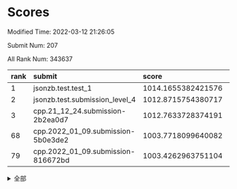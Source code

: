 # Scores

Modified Time: 2022-03-12 21:26:05

Submit Num: 207

All Rank Num: 343637

| rank |               submit               |       score        |       sigma        | pk_num |
| :--- | :--------------------------------- | :----------------- | :----------------- | :----- |
| 1    | jsonzb.test.test_1                 | 1014.1655382421576 | 0.8566120553571627 | 6642   |
| 2    | jsonzb.test.submission_level_4     | 1012.8715754380717 | 0.80278115932141   | 6637   |
| 3    | cpp.21_12_24.submission-2b2ea0d7   | 1012.7633728374191 | 0.7933679510884599 | 6640   |
| 68   | cpp.2022_01_09.submission-5b0e3de2 | 1003.7718099640082 | 0.7143136415614924 | 6636   |
| 79   | cpp.2022_01_09.submission-816672bd | 1003.4262963751104 | 0.7076920872014892 | 6636   |


<details>
<summary>全部</summary>

| rank |                 submit                 |       score        |       sigma        | pk_num |
| :--- | :------------------------------------- | :----------------- | :----------------- | :----- |
| 1    | jsonzb.test.test_1                     | 1014.1655382421576 | 0.8566120553571627 | 6642   |
| 2    | jsonzb.test.submission_level_4         | 1012.8715754380717 | 0.80278115932141   | 6637   |
| 3    | cpp.21_12_24.submission-2b2ea0d7       | 1012.7633728374191 | 0.7933679510884599 | 6640   |
| 4    | gobigger.level_3.submission_level_3_42 | 1012.1850608732159 | 0.8089781952890251 | 6639   |
| 5    | gobigger.level_3.submission_level_3_27 | 1011.736112812003  | 0.7772191240815868 | 6640   |
| 6    | gobigger.level_3.submission_level_3_10 | 1011.3546114856687 | 0.7788859225873533 | 6643   |
| 7    | gobigger.level_3.submission_level_3_36 | 1011.2111314311122 | 0.7647709103423654 | 6642   |
| 8    | gobigger.level_3.submission_level_3_3  | 1010.9336213154496 | 0.7919075492733381 | 6637   |
| 9    | gobigger.level_3.submission_level_3_15 | 1010.917458223242  | 0.7601001691540696 | 6642   |
| 10   | gobigger.level_3.submission_level_3_21 | 1010.8852265558095 | 0.77307066825009   | 6644   |
| 11   | gobigger.level_3.submission_level_3_5  | 1010.741529007082  | 0.7865247553161221 | 6644   |
| 12   | gobigger.level_3.submission_level_3_18 | 1010.6918668568246 | 0.777746785091169  | 6641   |
| 13   | gobigger.level_3.submission_level_3_19 | 1010.6867788824749 | 0.7833679145049749 | 6646   |
| 14   | gobigger.level_3.submission_level_3_16 | 1010.6830577566366 | 0.7787650104533395 | 6642   |
| 15   | gobigger.level_3.submission_level_3_23 | 1010.67913131218   | 0.7739255267885227 | 6634   |
| 16   | gobigger.level_3.submission_level_3_9  | 1010.6088582024955 | 0.7462124789969445 | 6641   |
| 17   | gobigger.level_3.submission_level_3_30 | 1010.3382701346554 | 0.7675580742919326 | 6639   |
| 18   | gobigger.level_3.submission_level_3_20 | 1010.2394842906784 | 0.7639630689264639 | 6634   |
| 19   | gobigger.level_3.submission_level_3_25 | 1010.195510991597  | 0.7759049958578018 | 6635   |
| 20   | gobigger.level_3.submission_level_3_14 | 1010.1785266027316 | 0.7673298637672893 | 6637   |
| 21   | gobigger.level_3.submission_level_3_47 | 1010.1495688625985 | 0.746903433769662  | 6639   |
| 22   | gobigger.level_3.submission_level_3_41 | 1010.101273456097  | 0.7716513957712104 | 6640   |
| 23   | gobigger.level_3.submission_level_3_32 | 1010.0589745663091 | 0.766336029156224  | 6641   |
| 24   | gobigger.level_3.submission_level_3_48 | 1010.0567006980277 | 0.7546126833191862 | 6639   |
| 25   | gobigger.level_3.submission_level_3_6  | 1010.0491739018931 | 0.7524651987303822 | 6641   |
| 26   | gobigger.level_3.submission_level_3_4  | 1010.0199836461258 | 0.750320114259128  | 6640   |
| 27   | gobigger.level_3.submission_level_3_1  | 1009.9053655936501 | 0.7595609714094183 | 6642   |
| 28   | gobigger.level_3.submission_level_3_35 | 1009.8360760687091 | 0.7322744355680647 | 6639   |
| 29   | gobigger.level_3.submission_level_3_13 | 1009.8242282753392 | 0.7526845158027207 | 6641   |
| 30   | gobigger.level_3.submission_level_3_12 | 1009.7723322083943 | 0.752690722429182  | 6638   |
| 31   | gobigger.level_3.submission_level_3_7  | 1009.7634283282011 | 0.751563945180965  | 6638   |
| 32   | gobigger.level_3.submission_level_3_34 | 1009.6815826354899 | 0.7724835112845259 | 6640   |
| 33   | gobigger.level_3.submission_level_3_40 | 1009.5447983296266 | 0.772124641098108  | 6645   |
| 34   | gobigger.level_3.submission_level_3_29 | 1009.3265183595074 | 0.7604981516526295 | 6640   |
| 35   | gobigger.level_3.submission_level_3_39 | 1009.2920344134885 | 0.7761169513471484 | 6637   |
| 36   | gobigger.level_3.submission_level_3_11 | 1009.2841567703484 | 0.7503237201756389 | 6644   |
| 37   | gobigger.level_3.submission_level_3_24 | 1009.267793479497  | 0.7629359049401181 | 6645   |
| 38   | gobigger.level_3.submission_level_3_0  | 1009.1949265606476 | 0.7708059803969776 | 6639   |
| 39   | gobigger.level_3.submission_level_3_22 | 1009.1923278992771 | 0.7513287964472581 | 6634   |
| 40   | gobigger.level_3.submission_level_3_2  | 1009.1718905207874 | 0.7364977019825292 | 6635   |
| 41   | gobigger.level_3.submission_level_3_28 | 1009.1628936005402 | 0.7609681889751785 | 6644   |
| 42   | gobigger.level_3.submission_level_3_38 | 1009.1151443113378 | 0.7572462180573967 | 6641   |
| 43   | gobigger.level_3.submission_level_3_43 | 1009.1105928966565 | 0.7519548437285068 | 6638   |
| 44   | gobigger.level_3.submission_level_3_46 | 1009.0719185129549 | 0.7386678354885126 | 6639   |
| 45   | gobigger.level_3.submission_level_3_26 | 1009.0456977478729 | 0.7491288084471905 | 6641   |
| 46   | gobigger.level_3.submission_level_3_31 | 1008.938780492882  | 0.7515708242511546 | 6641   |
| 47   | gobigger.level_3.submission_level_3_8  | 1008.8996656871258 | 0.7427713887884285 | 6639   |
| 48   | gobigger.level_3.submission_level_3_45 | 1008.879897587761  | 0.7657605490984063 | 6643   |
| 49   | gobigger.level_3.submission_level_3_37 | 1008.822184126398  | 0.7580119244380579 | 6639   |
| 50   | gobigger.level_3.submission_level_3_49 | 1008.6665704117196 | 0.7533992039038854 | 6638   |
| 51   | gobigger.level_3.submission_level_3_33 | 1008.628105946047  | 0.7566281667443365 | 6644   |
| 52   | gobigger.level_3.submission_level_3_17 | 1008.6149552437441 | 0.7713479511208022 | 6641   |
| 53   | gobigger.level_3.submission_level_3_44 | 1008.4918234004188 | 0.7400643139603066 | 6641   |
| 54   | gobigger.level_1.submission_level_1_1  | 1004.4902477203162 | 0.7125501045667763 | 6638   |
| 55   | gobigger.level_1.submission_level_1_42 | 1004.4023600297656 | 0.7190884887504273 | 6637   |
| 56   | gobigger.level_1.submission_level_1_49 | 1004.3203331536414 | 0.7137282264046995 | 6639   |
| 57   | gobigger.level_1.submission_level_1_32 | 1004.1425580246264 | 0.7188374977421567 | 6639   |
| 58   | gobigger.level_1.submission_level_1_0  | 1004.1282744141611 | 0.7223840706755963 | 6644   |
| 59   | gobigger.level_1.submission_level_1_6  | 1004.0997177601729 | 0.7304595958431304 | 6641   |
| 60   | gobigger.level_1.submission_level_1_26 | 1004.0707483278891 | 0.719941829857948  | 6637   |
| 61   | gobigger.level_1.submission_level_1_48 | 1004.0262280700206 | 0.721795088063874  | 6643   |
| 62   | gobigger.level_1.submission_level_1_31 | 1003.9880822329026 | 0.718932487525906  | 6639   |
| 63   | gobigger.level_1.submission_level_1_46 | 1003.8864136562121 | 0.7140349541463497 | 6635   |
| 64   | gobigger.level_1.submission_level_1_16 | 1003.8505034070039 | 0.7211569359838342 | 6634   |
| 65   | gobigger.level_1.submission_level_1_36 | 1003.8462498122586 | 0.7178427798838781 | 6640   |
| 66   | gobigger.level_1.submission_level_1_44 | 1003.8332023993563 | 0.7259931757632232 | 6636   |
| 67   | gobigger.level_1.submission_level_1_21 | 1003.8250072566958 | 0.7202234176385216 | 6640   |
| 68   | cpp.2022_01_09.submission-5b0e3de2     | 1003.7718099640082 | 0.7143136415614924 | 6636   |
| 69   | gobigger.level_1.submission_level_1_33 | 1003.6949295017243 | 0.7173660131093009 | 6638   |
| 70   | gobigger.level_1.submission_level_1_30 | 1003.69121773542   | 0.7313648180385726 | 6646   |
| 71   | gobigger.level_1.submission_level_1_11 | 1003.6755632767284 | 0.7136342446368016 | 6646   |
| 72   | gobigger.level_1.submission_level_1_37 | 1003.6341876462062 | 0.7176725470996909 | 6642   |
| 73   | gobigger.level_1.submission_level_1_29 | 1003.5434189594066 | 0.7195263401588026 | 6638   |
| 74   | gobigger.level_1.submission_level_1_13 | 1003.5406349088913 | 0.7067102604148209 | 6640   |
| 75   | gobigger.level_1.submission_level_1_45 | 1003.486442446283  | 0.720633026547903  | 6637   |
| 76   | gobigger.level_1.submission_level_1_15 | 1003.4432492279742 | 0.7109080853282095 | 6640   |
| 77   | gobigger.level_1.submission_level_1_18 | 1003.4362110888436 | 0.7224460630248646 | 6639   |
| 78   | gobigger.level_1.submission_level_1_2  | 1003.4353728892758 | 0.7139037156283068 | 6640   |
| 79   | cpp.2022_01_09.submission-816672bd     | 1003.4262963751104 | 0.7076920872014892 | 6636   |
| 80   | gobigger.level_1.submission_level_1_38 | 1003.409227588043  | 0.7072001623598709 | 6644   |
| 81   | gobigger.level_1.submission_level_1_39 | 1003.4005891908728 | 0.7114957286762327 | 6643   |
| 82   | gobigger.level_1.submission_level_1_22 | 1003.3881493868456 | 0.7033232638192288 | 6634   |
| 83   | gobigger.level_1.submission_level_1_41 | 1003.2808778140118 | 0.7151785054255387 | 6640   |
| 84   | gobigger.level_1.submission_level_1_34 | 1003.2102222839706 | 0.7122591114682231 | 6637   |
| 85   | gobigger.level_1.submission_level_1_14 | 1003.1644383523808 | 0.7202706267759337 | 6636   |
| 86   | gobigger.level_1.submission_level_1_35 | 1003.1569071138065 | 0.7054501562961946 | 6641   |
| 87   | gobigger.level_1.submission_level_1_7  | 1003.1532119158973 | 0.7092035154540719 | 6641   |
| 88   | gobigger.level_1.submission_level_1_4  | 1003.1194700423906 | 0.7069585722690129 | 6643   |
| 89   | gobigger.level_1.submission_level_1_12 | 1003.1010554078367 | 0.7142064678314073 | 6643   |
| 90   | gobigger.level_1.submission_level_1_40 | 1003.0987011722534 | 0.7133928326702459 | 6639   |
| 91   | gobigger.level_1.submission_level_1_27 | 1003.0927151586841 | 0.7095462510109641 | 6638   |
| 92   | gobigger.level_1.submission_level_1_28 | 1003.0113111384362 | 0.7067768349604975 | 6640   |
| 93   | gobigger.level_1.submission_level_1_47 | 1002.9183803282909 | 0.7262442088535258 | 6643   |
| 94   | gobigger.level_1.submission_level_1_17 | 1002.9126288807087 | 0.709032939539297  | 6636   |
| 95   | gobigger.level_1.submission_level_1_24 | 1002.8810603231137 | 0.7121001017048473 | 6645   |
| 96   | gobigger.level_1.submission_level_1_9  | 1002.8630423950159 | 0.7067200451721881 | 6635   |
| 97   | gobigger.level_1.submission_level_1_10 | 1002.8454445273289 | 0.710397976088232  | 6641   |
| 98   | gobigger.level_1.submission_level_1_19 | 1002.7426865974871 | 0.6983312534368066 | 6641   |
| 99   | gobigger.level_1.submission_level_1_3  | 1002.7343095279107 | 0.7151425113774298 | 6639   |
| 100  | gobigger.level_1.submission_level_1_23 | 1002.7259203687084 | 0.6979240313652832 | 6641   |
| 101  | gobigger.level_1.submission_level_1_25 | 1002.58459723345   | 0.7289517020888834 | 6643   |
| 102  | gobigger.level_1.submission_level_1_8  | 1002.5665068980844 | 0.7070277196161602 | 6643   |
| 103  | gobigger.level_1.submission_level_1_43 | 1002.4401834112169 | 0.7193663984083307 | 6647   |
| 104  | gobigger.level_1.submission_level_1_5  | 1002.3805718019139 | 0.7223173408063528 | 6639   |
| 105  | gobigger.level_1.submission_level_1_20 | 1001.7087439049426 | 0.710300279263084  | 6633   |
| 106  | gobigger.random.submission_random_10   | 998.2273487700375  | 0.6999353805712403 | 6639   |
| 107  | gobigger.random.submission_random_35   | 997.0406546755851  | 0.7045325153226835 | 6643   |
| 108  | gobigger.random.submission_random_45   | 996.9353674894897  | 0.7039700986664597 | 6642   |
| 109  | gobigger.random.submission_random_43   | 996.8165380181299  | 0.7123358005457298 | 6639   |
| 110  | gobigger.random.submission_random_18   | 996.7514916695468  | 0.7053612680613411 | 6640   |
| 111  | gobigger.random.submission_random_11   | 996.6971288455134  | 0.7059893394495865 | 6639   |
| 112  | gobigger.random.submission_random_17   | 996.688601436228   | 0.6988212266557243 | 6644   |
| 113  | gobigger.random.submission_random_41   | 996.6192822565027  | 0.7197237926873813 | 6634   |
| 114  | gobigger.random.submission_random_21   | 996.6085148886658  | 0.7128048630191257 | 6640   |
| 115  | gobigger.random.submission_random_20   | 996.5438359138496  | 0.7013641418499296 | 6641   |
| 116  | gobigger.random.submission_random_12   | 996.5111871624872  | 0.7012826821343904 | 6641   |
| 117  | gobigger.random.submission_random_7    | 996.4943491075579  | 0.7027152967720545 | 6639   |
| 118  | gobigger.random.submission_random_39   | 996.4892201771142  | 0.7063275614366034 | 6646   |
| 119  | gobigger.random.submission_random_9    | 996.3933180258633  | 0.7052643962549141 | 6641   |
| 120  | gobigger.random.submission_random_2    | 996.3748731209411  | 0.7116085120202876 | 6642   |
| 121  | gobigger.random.submission_random_24   | 996.3594245939489  | 0.7185127074966522 | 6641   |
| 122  | gobigger.random.submission_random_44   | 996.278297806289   | 0.7163386703370579 | 6638   |
| 123  | gobigger.random.submission_random_15   | 996.258754684166   | 0.7131293780464909 | 6643   |
| 124  | gobigger.random.submission_random_6    | 996.2122383544919  | 0.72344597586234   | 6640   |
| 125  | gobigger.random.submission_random_32   | 996.1596557722866  | 0.6951297322666644 | 6637   |
| 126  | gobigger.random.submission_random_47   | 996.0445877609482  | 0.716943209697444  | 6639   |
| 127  | gobigger.random.submission_random_3    | 996.0418439069941  | 0.7076112538490333 | 6641   |
| 128  | gobigger.random.submission_random_30   | 996.0346625038967  | 0.7099138248943707 | 6643   |
| 129  | gobigger.random.submission_random_48   | 995.9609756307003  | 0.710489496939003  | 6640   |
| 130  | gobigger.random.submission_random_38   | 995.9234324125007  | 0.7113542831216405 | 6640   |
| 131  | gobigger.random.submission_random_31   | 995.9106253060323  | 0.710725194439253  | 6635   |
| 132  | gobigger.random.submission_random_25   | 995.8867431422386  | 0.7057475707086919 | 6637   |
| 133  | gobigger.random.submission_random_29   | 995.8824917916427  | 0.7067172544084839 | 6648   |
| 134  | gobigger.random.submission_random_16   | 995.8119267787031  | 0.7100126212920154 | 6637   |
| 135  | gobigger.random.submission_random_19   | 995.8105013645143  | 0.6982005242236049 | 6637   |
| 136  | gobigger.random.submission_random_34   | 995.7859537577369  | 0.7136852977432482 | 6638   |
| 137  | gobigger.random.submission_random_49   | 995.7592474615689  | 0.7264129068990965 | 6646   |
| 138  | gobigger.random.submission_random_40   | 995.7533697852615  | 0.7055644354592916 | 6645   |
| 139  | gobigger.random.submission_random_5    | 995.6930442137268  | 0.7146773131792986 | 6639   |
| 140  | gobigger.random.submission_random_37   | 995.6874059642803  | 0.7158453312517743 | 6639   |
| 141  | gobigger.random.submission_random_13   | 995.6719700761486  | 0.7156050807778358 | 6643   |
| 142  | gobigger.random.submission_random_36   | 995.6539586956187  | 0.720480667897199  | 6640   |
| 143  | gobigger.random.submission_random_26   | 995.5541871320078  | 0.7048200790380502 | 6645   |
| 144  | gobigger.random.submission_random_42   | 995.5479551564805  | 0.7021454192649963 | 6635   |
| 145  | gobigger.random.submission_random_27   | 995.4695362967985  | 0.7146623296931159 | 6646   |
| 146  | gobigger.random.submission_random_33   | 995.3818664910367  | 0.7202771267672003 | 6635   |
| 147  | gobigger.random.submission_random_4    | 995.3349083095686  | 0.7093965634120919 | 6643   |
| 148  | gobigger.random.submission_random_46   | 995.2632658317615  | 0.7026443407785015 | 6640   |
| 149  | gobigger.random.submission_random_14   | 995.2219756384684  | 0.7192410485741543 | 6641   |
| 150  | gobigger.random.submission_random_22   | 995.120388108151   | 0.7049319288274696 | 6635   |
| 151  | gobigger.random.submission_random_1    | 995.0193939252443  | 0.7034858155237006 | 6643   |
| 152  | gobigger.random.submission_random_0    | 994.862029708197   | 0.7072036899304166 | 6640   |
| 153  | gobigger.random.submission_random_23   | 994.803470896764   | 0.7366531078368744 | 6645   |
| 154  | gobigger.random.submission_random_8    | 994.7078938580687  | 0.7100671774342528 | 6641   |
| 155  | gobigger.random.submission_random_28   | 994.6646496247548  | 0.705730576395975  | 6640   |
| 156  | gobigger.level_2.submission_level_2_8  | 993.519942301004   | 0.7437939586895633 | 6638   |
| 157  | gobigger.level_2.submission_level_2_39 | 993.3535035770067  | 0.7296627145238902 | 6642   |
| 158  | gobigger.level_2.submission_level_2_10 | 993.2948723078341  | 0.7460229233010479 | 6647   |
| 159  | gobigger.level_2.submission_level_2_12 | 993.2636719991154  | 0.7185627468457836 | 6642   |
| 160  | gobigger.level_2.submission_level_2_6  | 993.1877029103183  | 0.7280581763043938 | 6646   |
| 161  | gobigger.level_2.submission_level_2_31 | 993.0906488459931  | 0.7438537426624852 | 6642   |
| 162  | gobigger.level_2.submission_level_2_4  | 992.8723730973223  | 0.7436377661034624 | 6643   |
| 163  | gobigger.level_2.submission_level_2_38 | 992.8286232791744  | 0.7288260334271638 | 6642   |
| 164  | gobigger.level_2.submission_level_2_45 | 992.7613671528619  | 0.7425222077417353 | 6641   |
| 165  | gobigger.level_2.submission_level_2_2  | 992.7149850131528  | 0.7454320654255506 | 6643   |
| 166  | gobigger.level_2.submission_level_2_9  | 992.7032292060744  | 0.7494865802724643 | 6643   |
| 167  | gobigger.level_2.submission_level_2_30 | 992.6214378051702  | 0.7366713158341988 | 6643   |
| 168  | gobigger.level_2.submission_level_2_17 | 992.6203878441308  | 0.7243377869884144 | 6644   |
| 169  | gobigger.level_2.submission_level_2_18 | 992.5891002791049  | 0.7403354559571845 | 6637   |
| 170  | gobigger.level_2.submission_level_2_47 | 992.5173467380408  | 0.7483190121164618 | 6636   |
| 171  | gobigger.level_2.submission_level_2_21 | 992.5164899117235  | 0.7319758968403015 | 6639   |
| 172  | gobigger.level_2.submission_level_2_41 | 992.513984438844   | 0.7436476766301671 | 6639   |
| 173  | gobigger.level_2.submission_level_2_22 | 992.4917112125642  | 0.7403091433873412 | 6642   |
| 174  | gobigger.level_2.submission_level_2_0  | 992.4538726415955  | 0.7447087685890151 | 6642   |
| 175  | gobigger.level_2.submission_level_2_35 | 992.4235930979545  | 0.7562696142633036 | 6642   |
| 176  | gobigger.level_2.submission_level_2_33 | 992.3598731403998  | 0.7393597958973118 | 6638   |
| 177  | gobigger.level_2.submission_level_2_23 | 992.3533667502832  | 0.7408134287565721 | 6637   |
| 178  | gobigger.level_2.submission_level_2_14 | 992.316324938657   | 0.743792986488689  | 6644   |
| 179  | gobigger.level_2.submission_level_2_42 | 992.3004165858521  | 0.7428005360542981 | 6642   |
| 180  | gobigger.level_2.submission_level_2_19 | 992.2279964722709  | 0.7458499671982176 | 6641   |
| 181  | gobigger.level_2.submission_level_2_1  | 992.2075633789253  | 0.739930305111442  | 6641   |
| 182  | gobigger.level_2.submission_level_2_36 | 992.1600128441058  | 0.747183721649019  | 6640   |
| 183  | gobigger.level_2.submission_level_2_15 | 992.1042999166041  | 0.7346717003263494 | 6646   |
| 184  | gobigger.level_2.submission_level_2_27 | 992.0841050288466  | 0.7307074994318565 | 6642   |
| 185  | gobigger.level_2.submission_level_2_43 | 992.0493844927856  | 0.7337494035409393 | 6640   |
| 186  | gobigger.level_2.submission_level_2_5  | 992.0455142532732  | 0.7449320273956022 | 6644   |
| 187  | gobigger.level_2.submission_level_2_34 | 992.0359289787679  | 0.7238658782929032 | 6644   |
| 188  | gobigger.level_2.submission_level_2_3  | 992.024286501385   | 0.7397655265906844 | 6642   |
| 189  | gobigger.level_2.submission_level_2_26 | 991.8318954920929  | 0.7338121813995298 | 6645   |
| 190  | gobigger.level_2.submission_level_2_16 | 991.7912806809337  | 0.7560135891891812 | 6638   |
| 191  | gobigger.level_2.submission_level_2_49 | 991.7461778079708  | 0.7567342120005164 | 6640   |
| 192  | gobigger.level_2.submission_level_2_40 | 991.715000039156   | 0.744663028650529  | 6635   |
| 193  | gobigger.level_2.submission_level_2_32 | 991.6635907499053  | 0.7472875673206457 | 6640   |
| 194  | gobigger.level_2.submission_level_2_48 | 991.597944754674   | 0.7663172977507454 | 6640   |
| 195  | gobigger.level_2.submission_level_2_24 | 991.5601090903765  | 0.7355250952229409 | 6642   |
| 196  | gobigger.level_2.submission_level_2_25 | 991.5131983929138  | 0.7436290374469184 | 6635   |
| 197  | gobigger.level_2.submission_level_2_46 | 991.5124557249671  | 0.7512473028222119 | 6643   |
| 198  | gobigger.level_2.submission_level_2_29 | 991.5060782499429  | 0.7586979738587917 | 6640   |
| 199  | gobigger.level_2.submission_level_2_44 | 991.4514823968109  | 0.7458677832531377 | 6644   |
| 200  | gobigger.level_2.submission_level_2_28 | 991.2993247036134  | 0.7534394667284263 | 6640   |
| 201  | gobigger.level_2.submission_level_2_37 | 991.2907689214372  | 0.7548738539919888 | 6641   |
| 202  | gobigger.level_2.submission_level_2_7  | 991.2857253833272  | 0.7298934695859839 | 6637   |
| 203  | gobigger.level_2.submission_level_2_13 | 991.2799031878359  | 0.7530158534668548 | 6639   |
| 204  | gobigger.level_2.submission_level_2_11 | 991.0209141602058  | 0.7488082710812899 | 6643   |
| 205  | gobigger.level_2.submission_level_2_20 | 990.8179990770244  | 0.7759393114425799 | 6637   |
| 206  | gobigger.none.submission_none_1        | 977.4593974436251  | 1.32021610136812   | 6643   |
| 207  | gobigger.none.submission_none_0        | 976.8113780997612  | 1.4164476332898748 | 6640   |

</details>